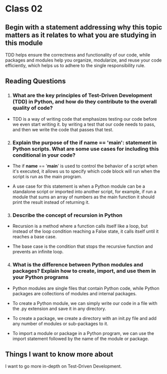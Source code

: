 
# Class 02

## Begin with a statement addressing why this topic matters as it relates to what you are studying in this module

TDD helps ensure the correctness and functionality of our code, while packages and modules help you organize, modularize, and reuse your code efficiently, which helps us to adhere to the single responsibility rule.

## Reading  Questions

1. ### What are the key principles of Test-Driven Development (TDD) in Python, and how do they contribute to the overall quality of code?

* TDD is a way of writing code that emphasizes testing our code before we even start writing it. by writing a test that our code needs to pass, and then we write the code that passes that test.

2. ### Explain the purpose of the if __name__ == '__main__': statement in Python scripts. What are some use cases for including this conditional in your code?

* The if __name__ == '__main__'  is used to control the behavior of a script when it's executed, it allows us to specify which code block will run when the script is run as the main program.

* A use case for this statement is when a Python module can be a standalone script or imported into another script, for example, if run a module that sums an array of numbers as the main function it should print the result instead of returning it.

3. ### Describe the concept of recursion in Python

* Recursion is a method where a function calls itself like a loop, but instead of the loop condition reaching a False state, it calls itself until it reaches a base case.

* The base case is the condition that stops the recursive function and prevents an infinite loop.

4. ### What is the difference between Python modules and packages? Explain how to create, import, and use them in your Python programs

* Python modules are single files that contain Python code, while Python packages are collections of modules and internal packages.

* To create a Python module, we can simply write our code in a file with the .py extension and save it in any directory. 

* To create a package, we create a directory with an init.py file and add any number of modules or sub-packages to it.

* To import a module or package in a Python program, we can use the import statement followed by the name of the module or package.

## Things I want to know more about

I want to go more in-depth on Test-Driven Development.
